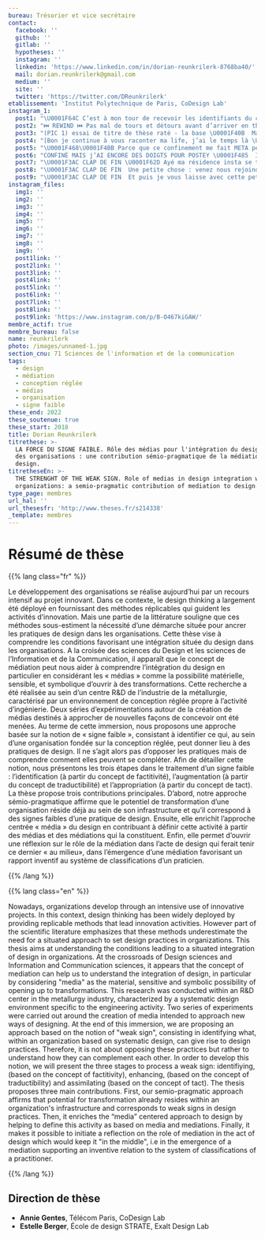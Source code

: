 ```yaml
---
bureau: Trésorier et vice secrétaire
contact:
  facebook: ''
  github: ''
  gitlab: ''
  hypotheses: ''
  instagram: ''
  linkedin: 'https://www.linkedin.com/in/dorian-reunkrilerk-8768ba40/'
  mail: dorian.reunkrilerk@gmail.com
  medium: ''
  site: ''
  twitter: 'https://twitter.com/DReunkrilerk'
etablissement: 'Institut Polytechnique de Paris, CoDesign Lab'
instagram_1:
  post1: "\U0001F64C C’est à mon tour de recevoir les identifiants du compte ! Merci à l’association Design en recherche pour cette initiative : ici Dorian Reunkrilerk #effortdanslaphoto, en deuxième année de doctorat (bientôt la soutenance de mi-parcours \U0001F9DC‍♀️). Ma thèse explore les propriétés (médiatiques) de la médiation au design dans des situations d’exposition (musée, Fab Lab, entreprise, etc.). \U0001F646‍♂️ Hâte de vous faire découvrir une partie de ma recherche : ᕙ|◉ᴥ◉|ᕗ"
  post2: "⏮️ REWIND ⏮️ Pas mal de tours et détours avant d’arriver en thèse (mais pour le mieux !). Deux petites années en communication, option publicité, avant d’entrer dans le design par une focale d’abord théorique à @paris1pantheonsorbonne (UFR 04). Ma pratique du design s’est ensuite rapidement associée à celle du commissariat d’exposition proportionnellement à mon appétit pour la gestion de projet culturel \U0001F32F  Le master 2 en sciences et techniques de l’exposition que j’ai poursuivi m’a emmené sur le terrain du curating en art contemporain mais bon le design quoi \U0001F485 ! Je suis donc retourné au design au sein du Centre Michel Serres (@artsetmetiers_ensam) pour un projet autour du Quartier Universitaire International du Grand Paris #QUIGP. Sauf que cette question de l’intelligibilité du design au sein de l’exposition ne m’ayant pas lâché (ce genre d’obsession oui \U0001F60F), je suis retourné dans le monde de la culture pour mieux travailler cette question. Et puis plouf j’ai décidé de me lancer dans une thèse : d’abord dans une année pré-doctorale à l’Ensadlab au sein du groupe de recherche Displays \U0001F64F puis au sein du Codesign Lab (si vous venez nous voir, on a des livres topicool et une vue imprenable sur les travaux de Saclay)"
  post3: "(PIC 1) essai de titre de thèse raté - la base \U0001F40B  Ma thèse part du constat que l’espace de visibilité du design s’agrandit de plus en plus à la fois par des acteurs de longue date (institutions culturelles) et par des nouveaux acteurs (politiques publiques, entreprises, etc.). Or, cette visibilité accrue pose des questions d’intelligibilité mahoui \U0001F481‍♂️ : si le design est de plus en plus visible, est-il pour autant de plus en plus intelligible ? Le témoignage le plus frappant pouvant être celui de certaines stratégies publicitaires \U0001F449\U0001F448#votrebanquepeutaussietredesign (PIC 2)  A cette question, le domaine de l’exposition y répond depuis bien longtemps et dans le domaine du design, on observe deux horizons : \U0001F440 D’un côté l’exposition de design qui met en avant les productions finales des designers tout en adoptant des formats muséographiques proches des expositions d’arts et de sciences et techniques (PIC 3). \U0001F440 De l’autre l’exposition au design qui cherche à faire émerger une compréhension du design via ses pratiques (process). Les formats de ces expositions sont très hétérogènes (ateliers ou performances par exemple) mais elles ont un objectif commun : impliquer le public dans une compréhension de l’acte de conception en lui-même (PIC 4). Or, dans les deux cas, les institutions hôtes de ces expos sont à haute valeur symbolique et sont déjà reconnues comme acteur culturel du design \U0001F484. La thèse que je poursuis cherche à comprendre comment l’exposition au design peut advenir dans des situations où il n’y a pas nécessairement cette légitimité \U0001F937‍♂️ : entreprise, territoires, espace public (PIC 5). Bon et en plus formalisé, la question du moment c’est celle-là : ✨ Quelles sont les conditions (not. matérielles) d’une situation médiatique du design qui serait de l’ordre de l’exposition, en dehors du contexte légitimant du musée ✨ ?  PIC2 : Publicité de la banque N26, 2018 PIC 3 : Pure Gold, #TCDC, Bangkok, 2018 PIC 4 : Coalition of Amateurs, Jerszy Seymour, @mudamlux, Luxembourg, 2009 PIC 5 : Habiter Wazemmes, La 27ème Région, Lille, 2011  Good week-end, lundi je vous parle de mes terrains ! \U0001F483"
  post4: "[Bon je continue à vous raconter ma life, j’ai le temps là \U0001F913 Et là c’est le post où je parle de mes terrains que je ne verrai pas pendant un petit bail ✨] Donnnnc… pour répondre à la question du précédent post, l’objectif est de comprendre ce qui correspondrait au minimum syndical pour être exposé au design : quelles propriétés de l’espace, des médias présents, de la circulation de l’information, toussa toussa. Un terrain principal = OTIS (les ascenseurs oui \U0001F64B‍♂️) à cheval entre l’unité de production européenne et la R&D. On a donc déjà une base de conception mais loin des pratiques de designers, ce qui permet de mieux identifier ce fameux « minimum ». Chez OTIS, j’identifie des outils, méthodes, espaces, interactions où une pratique du design peut potentiellement émerger \U0001F9D0. J’expérimente alors des situations où cette pratique potentielle est rendue intelligible pour des non designers (non non, il ne s’agit pas de former au design en 5 minutes chrono \U0001F645‍♀️). Pour l’entreprise, il s’agit en réalité de, préparer le terrain, une sorte de temps de médiation pour amener des designers à travailler avec elle, au mieux et en collaboration avec d’autres corps de métiers \U0001F481‍♀️. Être dans une entreprise n’est pas anodin, c’est une manière de confronter directement la question de l’exposition/médiation à celle, mystérieuse et gazeuse, du design thinking qui a fait de l’entreprise son terrain d’évangélisation #bonheurdansmoncoeur \U0001F9DA‍♀️ Dans le but de nourrir les expérimentations, je randonne dans quelques terrains seconds pour mieux identifier des propriétés d’exposition : projets d’innovation sociale par le design, exposition de biennale, résidence de designer, agences (si vous avez des idées de terrains, je suis preneur \U0001F64F), des terrains où le design est plus ou moins attendu/connu/vécu."
  post5: "\U0001F468‍\U0001F4BB Parce que ce confinement me fait META penser à la notion centrale de ma thèse, voici quelques pensées autour du mot exposition \U0001F450  Bon le prochain post sera avec moins de couleurs \U0001F62D"
  post6: "CONFINÉ MAIS j’AI ENCORE DES DOIGTS POUR POSTEY \U0001F485  Ici le post où je vous parle de quelques lectures (x3) trop topitop - je vous mets en photos \U0001F4F8 des citations qui m’ont pas mal inspiré : \U0001F449 Le jeu de l’exposition, sous la direction de Jean-Louis Déotte et Pierre-Damien Huyghe \U0001F64C: un point de vue philosophique sur l’exposition proposé par le Collège des Arts. \U0001F449 Manières de faire des mondes, Nelson Goodman : une référence qui fait toujours sens pour ma recherche notamment pour son concept d’implémentation = tout ce qui permet à une œuvre de fonctionner en tant que telle et ainsi d’entrer « en culture ». \U0001F62C \U0001F449 La série de numéros (en cours) de Dirty Furniture, je ne vous en dis pas plus, allez checker c’est \U0001F60D https://dirty-furniture.com/  Soleil dans vos cœurs \U0001F308"
  post7: "\U0001F3AC CLAP DE FIN \U0001F62D Ayé ma résidence insta se termine déjà : bon elle se finit dans cette ellipse spatio-temporelle (qui est toujours la nôtre \U0001F4AA) mais j’ai pris beaucoup de plaisir à vous raconter ma life, n’hésitez-pas à me contacter si vous avez des projets, des questions, des emojis en tête \U0001F481‍♂️ ! dorian.reunkrilerk@gmail.com  Je devais finir avec d’autres posts, un peu plus formels mais le cerveau a besoin d’autre chose là \U0001F607. Je préfère terminer avec ce triptyque et cette guibolle de toute beauté ❣️ Parce que les étirements c’est important en confinement \U0001F46F‍♂️."
  post8: "\U0001F3AC CLAP DE FIN  Une petite chose : venez nous rejoindre à l’asso, proposer des projets, participer aux events (à distance ou pas \U0001F60F) et faire vivre la recherche en design en cours et à venir ✨ Design en recherche c’est vraiment l’occaz de ne pas se sentir seul.e dans sa thèse et de comprendre ce que “communauté de recherche” peut vouloir dire ! C’est comme ce soin pour cheveux : vous ne le saviez pas, il vous est désormais nécessaire \U0001F9D6‍♂️ \U0001F646‍♂️"
  post9: "\U0001F3AC CLAP DE FIN  Et puis je vous laisse avec cette petite photo ASMR \U0001F64A : une partie de mon quotidien se passe dans le Loiret (là où se trouve OTIS) et cette vue me donne un horizon de rédaction qui, j’espère, se fera dans le calme et la sérénité \U0001F308 (c’est bien entendu un vœu pieux). Bon là j’avoue avec le confinement, ça commence à devenir moins ASMR mais GAMBATE à nous !! \U0001F932  C’est tout pour moi : merci todos, à la prochaine **sortie en arabesque (oui oui oui)** \U0001F91C \U0001F91B"
instagram_files:
  img1: ''
  img2: ''
  img3: ''
  img4: ''
  img5: ''
  img6: ''
  img7: ''
  img8: ''
  img9: ''
  post1link: ''
  post2link: ''
  post3link: ''
  post4link: ''
  post5link: ''
  post6link: ''
  post7link: ''
  post8link: ''
  post9link: 'https://www.instagram.com/p/B-O467kiGAW/'
membre_actif: true
membre_bureau: false
name: reunkrilerk
photo: /images/unnamed-1.jpg
section_cnu: 71 Sciences de l'information et de la communication
tags:
  - design
  - médiation
  - conception réglée
  - médias
  - organisation
  - signe faible
these_end: 2022
these_soutenue: true
these_start: 2018
title: Dorian Reunkrilerk
titrethese: >-
  LA FORCE DU SIGNE FAIBLE. Rôle des médias pour l'intégration du design au sein
  des organisations : une contribution sémio-pragmatique de la médiation au
  design.
titretheseEn: >-
  THE STRENGHT OF THE WEAK SIGN. Role of medias in design integration within
  organizations: a semio-pragmatic contribution of mediation to design.
type_page: membres
url_hal: ''
url_thesesfr: 'http://www.theses.fr/s214338'
_template: membres
---
```


<!-- Supprimer les parties non remplies (supprimer les blocks de lang s'il n'y a pas deux langues). Tu es libre d'ajouter ce que tu veux à cette partie -->

# Résumé de thèse

{{% lang class="fr" %}}

Le développement des organisations se réalise aujourd’hui par un recours intensif au projet innovant. Dans ce contexte, le design thinking a largement été déployé en fournissant des méthodes réplicables qui guident les activités d’innovation. Mais une partie de la littérature souligne que ces méthodes sous-estiment la nécessité d’une démarche située pour ancrer les pratiques de design dans les organisations. Cette thèse vise à comprendre les conditions favorisant une intégration située du design dans les organisations. A la croisée des sciences du Design et les sciences de l’Information et de la Communication, il apparaît que le concept de médiation peut nous aider à comprendre l’intégration du design en particulier en considérant les « médias » comme la possibilité matérielle, sensible, et symbolique d’ouvrir à des transformations. Cette recherche a été réalisée au sein d’un centre R&D de l’industrie de la métallurgie, caractérisé par un environnement de conception réglée propre à l’activité d’ingénierie. Deux séries d’expérimentations autour de la création de médias destinés à approcher de nouvelles façons de concevoir ont été menées. Au terme de cette immersion, nous proposons une approche basée sur la notion de « signe faible », consistant à identifier ce qui, au sein d’une organisation fondée sur la conception réglée, peut donner lieu à des pratiques de design. Il ne s’agit alors pas d’opposer les pratiques mais de comprendre comment elles peuvent se compléter. Afin de détailler cette notion, nous présentons les trois étapes dans le traitement d’un signe faible : l’identification (à partir du concept de factitivité), l’augmentation (à partir du concept de traductibilité) et l’appropriation (à partir du concept de tact). La thèse propose trois contributions principales. D’abord, notre approche sémio-pragmatique affirme que le potentiel de transformation d’une organisation réside déjà au sein de son infrastructure et qu’il correspond à des signes faibles d’une pratique de design. Ensuite, elle enrichit l’approche centrée « média » du design en contribuant à définir cette activité à partir des médias et des médiations qui la constituent. Enfin, elle permet d’ouvrir une réflexion sur le rôle de la médiation dans l’acte de design qui ferait tenir ce dernier « au milieu», dans l’émergence d’une médiation favorisant un rapport inventif au système de classifications d’un praticien.

{{% /lang %}}

{{% lang class="en" %}}

Nowadays, organizations develop through an intensive use of innovative projects. In this context, design thinking has been widely deployed by providing replicable methods that lead innovation activities. However part of the scientific literature emphasizes that these methods underestimate the need for a situated approach to set design practices in organizations. This thesis aims at understanding the conditions leading to a situated integration of design in organizations. At the crossroads of Design sciences and Information and Communication sciences, it appears that the concept of mediation can help us to understand the integration of design, in particular by considering "media" as the material, sensitive and symbolic possibility of opening up to transformations. This research was conducted within an R&D center in the metallurgy industry, characterized by a systematic design environment specific to the engineering activity. Two series of experiments were carried out around the creation of media intended to approach new ways of designing. At the end of this immersion, we are proposing an approach based on the notion of "weak sign", consisting in identifying what, within an organization based on systematic design, can give rise to design practices. Therefore, it is not about opposing these practices but rather to understand how they can complement each other. In order to develop this notion, we will present the three stages to process a weak sign: identifiying, (based on the concept of factitivity), enhancing, (based on the concept of traductibility) and assimilating (based on the concept of tact). The thesis proposes three main contributions. First, our semio-pragmatic approach affirms that potential for transformation already resides within an organization's infrastructure and corresponds to weak signs in design practices. Then, it enriches the “media” centered approach to design by helping to define this activity as based on media and mediations. Finally, it makes it possible to initiate a reflection on the role of mediation in the act of design which would keep it "in the middle", i.e in the emergence of a mediation supporting an inventive relation to the system of classifications of a practitioner.

{{% /lang %}}

## Direction de thèse

* **Annie Gentes**, Télécom Paris, CoDesign Lab
* **Estelle Berger**, École de design STRATE, Exalt Design Lab
